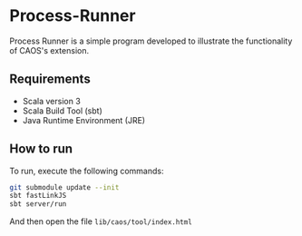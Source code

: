# Process-Runner

Process Runner is a simple program developed to illustrate the functionality of CAOS's extension.

## Requirements

- Scala version 3
- Scala Build Tool (sbt)
- Java Runtime Environment (JRE)

## How to run

To run, execute the following commands:

```bash
git submodule update --init
sbt fastLinkJS
sbt server/run
```
And then open the file `lib/caos/tool/index.html`
